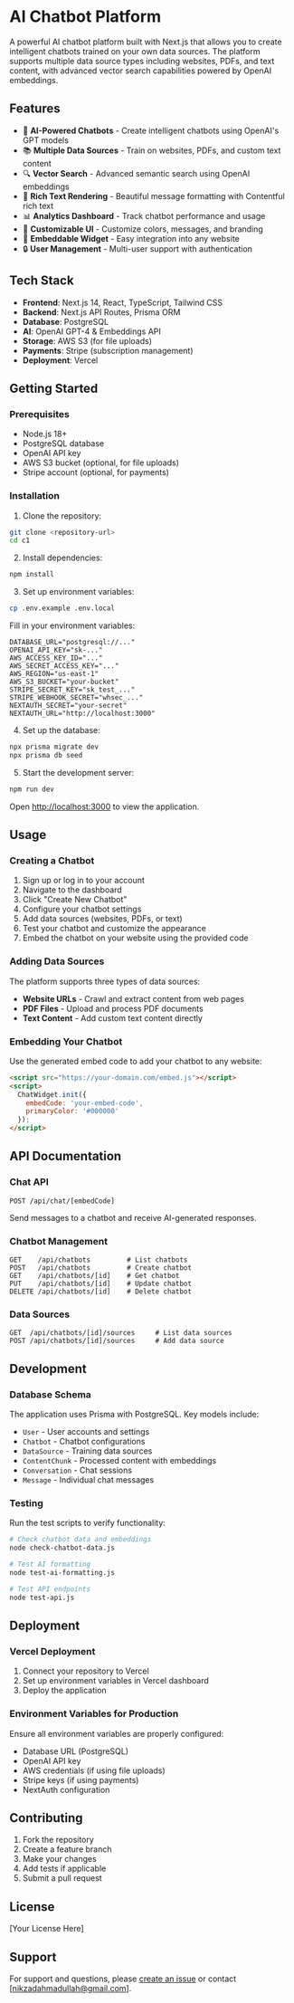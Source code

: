 # AI Chatbot Platform

A powerful AI chatbot platform built with Next.js that allows you to create intelligent chatbots trained on your own data sources. The platform supports multiple data source types including websites, PDFs, and text content, with advanced vector search capabilities powered by OpenAI embeddings.

## Features

- 🤖 **AI-Powered Chatbots** - Create intelligent chatbots using OpenAI's GPT models
- 📚 **Multiple Data Sources** - Train on websites, PDFs, and custom text content
- 🔍 **Vector Search** - Advanced semantic search using OpenAI embeddings
- 💬 **Rich Text Rendering** - Beautiful message formatting with Contentful rich text
- 📊 **Analytics Dashboard** - Track chatbot performance and usage
- 🎨 **Customizable UI** - Customize colors, messages, and branding
- 📱 **Embeddable Widget** - Easy integration into any website
- 🔒 **User Management** - Multi-user support with authentication

## Tech Stack

- **Frontend**: Next.js 14, React, TypeScript, Tailwind CSS
- **Backend**: Next.js API Routes, Prisma ORM
- **Database**: PostgreSQL
- **AI**: OpenAI GPT-4 & Embeddings API
- **Storage**: AWS S3 (for file uploads)
- **Payments**: Stripe (subscription management)
- **Deployment**: Vercel

## Getting Started

### Prerequisites

- Node.js 18+ 
- PostgreSQL database
- OpenAI API key
- AWS S3 bucket (optional, for file uploads)
- Stripe account (optional, for payments)

### Installation

1. Clone the repository:
```bash
git clone <repository-url>
cd c1
```

2. Install dependencies:
```bash
npm install
```

3. Set up environment variables:
```bash
cp .env.example .env.local
```

Fill in your environment variables:
```env
DATABASE_URL="postgresql://..."
OPENAI_API_KEY="sk-..."
AWS_ACCESS_KEY_ID="..."
AWS_SECRET_ACCESS_KEY="..."
AWS_REGION="us-east-1"
AWS_S3_BUCKET="your-bucket"
STRIPE_SECRET_KEY="sk_test_..."
STRIPE_WEBHOOK_SECRET="whsec_..."
NEXTAUTH_SECRET="your-secret"
NEXTAUTH_URL="http://localhost:3000"
```

4. Set up the database:
```bash
npx prisma migrate dev
npx prisma db seed
```

5. Start the development server:
```bash
npm run dev
```

Open [http://localhost:3000](http://localhost:3000) to view the application.

## Usage

### Creating a Chatbot

1. Sign up or log in to your account
2. Navigate to the dashboard
3. Click "Create New Chatbot"
4. Configure your chatbot settings
5. Add data sources (websites, PDFs, or text)
6. Test your chatbot and customize the appearance
7. Embed the chatbot on your website using the provided code

### Adding Data Sources

The platform supports three types of data sources:

- **Website URLs** - Crawl and extract content from web pages
- **PDF Files** - Upload and process PDF documents
- **Text Content** - Add custom text content directly

### Embedding Your Chatbot

Use the generated embed code to add your chatbot to any website:

```html
<script src="https://your-domain.com/embed.js"></script>
<script>
  ChatWidget.init({
    embedCode: 'your-embed-code',
    primaryColor: '#000000'
  });
</script>
```

## API Documentation

### Chat API
```
POST /api/chat/[embedCode]
```
Send messages to a chatbot and receive AI-generated responses.

### Chatbot Management
```
GET    /api/chatbots         # List chatbots
POST   /api/chatbots         # Create chatbot
GET    /api/chatbots/[id]    # Get chatbot
PUT    /api/chatbots/[id]    # Update chatbot
DELETE /api/chatbots/[id]    # Delete chatbot
```

### Data Sources
```
GET  /api/chatbots/[id]/sources     # List data sources
POST /api/chatbots/[id]/sources     # Add data source
```

## Development

### Database Schema

The application uses Prisma with PostgreSQL. Key models include:

- `User` - User accounts and settings
- `Chatbot` - Chatbot configurations
- `DataSource` - Training data sources
- `ContentChunk` - Processed content with embeddings
- `Conversation` - Chat sessions
- `Message` - Individual chat messages

### Testing

Run the test scripts to verify functionality:

```bash
# Check chatbot data and embeddings
node check-chatbot-data.js

# Test AI formatting
node test-ai-formatting.js

# Test API endpoints
node test-api.js
```

## Deployment

### Vercel Deployment

1. Connect your repository to Vercel
2. Set up environment variables in Vercel dashboard
3. Deploy the application

### Environment Variables for Production

Ensure all environment variables are properly configured:

- Database URL (PostgreSQL)
- OpenAI API key
- AWS credentials (if using file uploads)
- Stripe keys (if using payments)
- NextAuth configuration

## Contributing

1. Fork the repository
2. Create a feature branch
3. Make your changes
4. Add tests if applicable
5. Submit a pull request

## License

[Your License Here]

## Support

For support and questions, please [create an issue](https://github.com/ahmadnk31/chat/issues) or contact [nikzadahmadullah@gmail.com].
